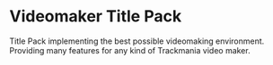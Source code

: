 # Videomaker Title Pack
Title Pack implementing the best possible videomaking environment. Providing many features for any kind of Trackmania video maker.
